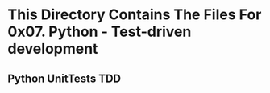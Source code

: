 # This Directory Contains The Files For 0x07. Python - Test-driven development

## Python UnitTests TDD